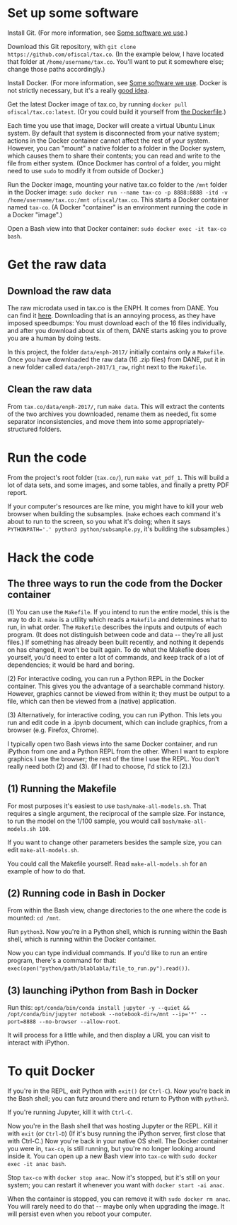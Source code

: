 # Set up some software

Install Git.
(For more information, see [Some software we use](Some-software-we-use.md).)

Download this Git repository,
with `git clone https://github.com/ofiscal/tax.co`.
(In the example below, I have located that folder at `/home/username/tax.co`. You'll want to put it somewhere else; change those paths accordingly.)

Install Docker.
(For more information, see [Some software we use](Some-software-we-use.md).
Docker is not strictly necessary,
but it's a really [good idea](Why-to-use-Docker.md).

Get the latest Docker image of tax.co,
by running `docker pull ofiscal/tax.co:latest`.
(Or you could build it yourself from [the Dockerfile](../docker/Dockerfile).)

Each time you use that image,
Docker will create a virtual Ubuntu Linux system.
By default that system is disconnected from your native system;
actions in the Docker container cannot affect the rest of your system.
However, you can "mount" a native folder to a folder in the Docker system,
which causes them to share their contents;
you can read and write to the file from either system.
(Once Dockmer has control of a folder,
you might need to use `sudo` to modify it from outside of Docker.)

Run the Docker image, mounting your native tax.co folder to the
`/mnt` folder in the Docker image:
`sudo docker run --name tax-co -p 8888:8888 -itd -v /home/username/tax.co:/mnt ofiscal/tax.co`.
This starts a Docker container named `tax-co`.
(A Docker "container" is an environment running the code in a Docker "image".)

Open a Bash view into that Docker container:
`sudo docker exec -it tax-co bash`.


# Get the raw data

## Download the raw data

The raw microdata used in tax.co is the ENPH. It comes from DANE.
You can find it
[here](http://microdatos.dane.gov.co/index.php/catalog/566/get_microdata).
Downloading that is an annoying process, as they have imposed speedbumps:
You must download each of the 16 files individually,
and after you download about six of them,
DANE starts asking you to prove you are a human by doing tests.

In this project, the folder `data/enph-2017/`
initially contains only a `Makefile`.
Once you have downloaded the raw data (16 .zip files) from DANE,
put it in a new folder called `data/enph-2017/1_raw`,
right next to the `Makefile`.

## Clean the raw data

From `tax.co/data/enph-2017/`, run `make data`.
This will extract the contents of the two archives you downloaded,
rename them as needed,
fix some separator inconsistencies,
and move them into some appropriately-structured folders.

# Run the code

From the project's root folder (`tax.co/`), run `make vat_pdf_1`.
This will build a lot of data sets, and some images,
and some tables, and finally a pretty PDF report.

If your computer's resources are lke mine,
you might have to kill your web browser when building the subsamples.
(`make` echoes each command it's about to run to the screen,
so you what it's doing; when it says
`PYTHONPATH='.' python3 python/subsample.py`, it's building the subsamples.)


# Hack the code
## The three ways to run the code from the Docker container

(1) You can use the `Makefile`. If you intend to run the entire model,
this is the way to do it. `make` is a utility which reads a `Makefile`
and determines what to run, in what order. The `Makefile`
describes the inputs and outputs of each program.
(It does not distinguish between code and data -- they're all just files.)
If something has already been built recently,
and nothing it depends on has changed, it won't be built again.
To do what the Makefile does yourself, you'd need to enter a lot of commands,
and keep track of a lot of dependencies; it would be hard and boring.

(2) For interactive coding, you can run a Python REPL in the Docker container.
This gives you the advantage of a searchable command history.
However, graphics cannot be viewed from within it;
they must be output to a file,
which can then be viewed from a (native) application.

(3) Alternatively, for interactive coding, you can run iPython.
This lets you run and edit code in a .ipynb document,
which can include graphics, from a browser (e.g. Firefox, Chrome).

I typically open two Bash views into the same Docker container,
and run iPython from one and a Python REPL from the other.
When I want to explore graphics I use the browser;
the rest of the time I use the REPL.
You don't really need both (2) and (3).
(If I had to choose, I'd stick to (2).)


## (1) Running the Makefile

For most purposes it's easiest to use `bash/make-all-models.sh`.
That requires a single argument, the reciprocal of the sample size.
For instance, to run the model on the 1/100 sample, you would call
`bash/make-all-models.sh 100`.

If you want to change other parameters besides the sample size,
you can edit `make-all-models.sh`.

You could call the Makefile yourself.
Read `make-all-models.sh` for an example of how to do that.


## (2) Running code in Bash in Docker

From within the Bash view,
change directories to the one where the code is mounted: `cd /mnt`.

Run `python3`. Now you're in a Python shell,
which is running within the Bash shell,
which is running within the Docker container.

Now you can type individual commands.
If you'd like to run an entire program,
there's a command for that:
`exec(open("python/path/blablabla/file_to_run.py").read())`.


## (3) launching iPython from Bash in Docker

Run this: `opt/conda/bin/conda install jupyter -y --quiet && /opt/conda/bin/jupyter notebook --notebook-dir=/mnt --ip='*' --port=8888 --no-browser --allow-root`.

It will process for a little while,
and then display a URL you can visit to interact with iPython.


# To quit Docker

If you're in the REPL, exit Python with `exit()` (or `Ctrl-C`).
Now you're back in the Bash shell;
you can futz around there and return to Python with `python3`.

If you're running Jupyter, kill it with `Ctrl-C`.

Now you're in the Bash shell that was hosting Jupyter or the REPL.
Kill it with `exit` (or `Ctrl-D`)
(If it's busy running the iPython server, first close that with Ctrl-C.)
Now you're back in your native OS shell.
The Docker container you were in, `tax-co`, is still running,
but you're no longer looking around inside it.
You can open up a new Bash view into `tax-co`
with `sudo docker exec -it anac bash`.

Stop `tax-co` with `docker stop anac`. Now it's stopped,
but it's still on your system;
you can restart it whenever you want with `docker start -ai anac`.

When the container is stopped,
you can remove it with `sudo docker rm anac`.
You will rarely need to do that -- maybe only when upgrading the image.
It will persist even when you reboot your computer.
